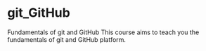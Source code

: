 # git_GitHub
Fundamentals of git and GitHub
This course aims to teach you the fundamentals of git and GitHub platform.
